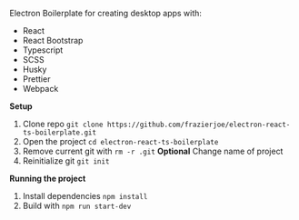 Electron Boilerplate for creating desktop apps with:
* React
* React Bootstrap
* Typescript 
* SCSS
* Husky
* Prettier
* Webpack

__Setup__
1. Clone repo `git clone https://github.com/frazierjoe/electron-react-ts-boilerplate.git`
2. Open the project `cd electron-react-ts-boilerplate`
3. Remove current git with `rm -r .git`
**Optional** Change name of project
4. Reinitialize git `git init`

__Running the project__
1. Install dependencies `npm install`
2. Build with `npm run start-dev`

